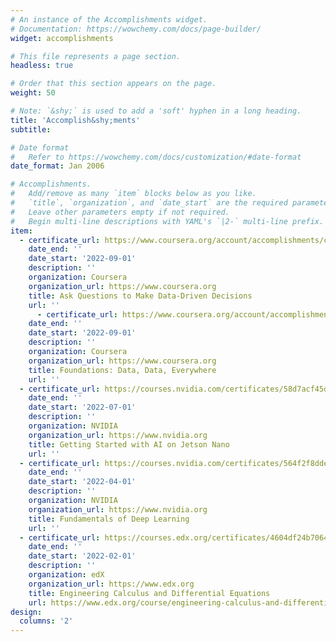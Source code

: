 ```yaml
---
# An instance of the Accomplishments widget.
# Documentation: https://wowchemy.com/docs/page-builder/
widget: accomplishments

# This file represents a page section.
headless: true

# Order that this section appears on the page.
weight: 50

# Note: `&shy;` is used to add a 'soft' hyphen in a long heading.
title: 'Accomplish&shy;ments'
subtitle:

# Date format
#   Refer to https://wowchemy.com/docs/customization/#date-format
date_format: Jan 2006

# Accomplishments.
#   Add/remove as many `item` blocks below as you like.
#   `title`, `organization`, and `date_start` are the required parameters.
#   Leave other parameters empty if not required.
#   Begin multi-line descriptions with YAML's `|2-` multi-line prefix.
item:
  - certificate_url: https://www.coursera.org/account/accomplishments/certificate/6HNQGVK9HNBS
    date_end: ''
    date_start: '2022-09-01'
    description: ''
    organization: Coursera
    organization_url: https://www.coursera.org
    title: Ask Questions to Make Data-Driven Decisions
    url: ''
      - certificate_url: https://www.coursera.org/account/accomplishments/certificate/VDN2L27CA52Y
    date_end: ''
    date_start: '2022-09-01'
    description: ''
    organization: Coursera
    organization_url: https://www.coursera.org
    title: Foundations: Data, Data, Everywhere
    url: ''
  - certificate_url: https://courses.nvidia.com/certificates/58d7acf45d5c4d3ba453972dcb2bedee/
    date_end: ''
    date_start: '2022-07-01'
    description: ''
    organization: NVIDIA
    organization_url: https://www.nvidia.org
    title: Getting Started with AI on Jetson Nano
    url: ''
  - certificate_url: https://courses.nvidia.com/certificates/564f2f8dded643e5a5ff4932c77b7b3f/
    date_end: ''
    date_start: '2022-04-01'
    description: ''
    organization: NVIDIA
    organization_url: https://www.nvidia.org
    title: Fundamentals of Deep Learning
    url: ''
  - certificate_url: https://courses.edx.org/certificates/4604df24b7064370b895265941ccbc22
    date_end: ''
    date_start: '2022-02-01'
    description: ''
    organization: edX
    organization_url: https://www.edx.org
    title: Engineering Calculus and Differential Equations
    url: https://www.edx.org/course/engineering-calculus-and-differential-equations
design:
  columns: '2'
---
```

